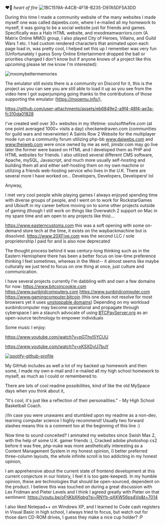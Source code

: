 ❤️‍🔥    *heart of fire*
![1BC1519A-A4CB-4F18-B235-D97A5DF5A3DD](https://github.com/user-attachments/assets/63e98967-ba0b-4bd3-a269-bb9eb74a00ca)


During this time I made a community website of the many websites I made myself one was called dajwebs.com, where I e-mailed all my homework to myself, it was going to be a social website just for friends and games.  Specifically was a Halo HTML website, and mxodreamwarriors.com (A Matrix Online MMO) group, I also played City of Heroes, Villains, and Guild Wars 1 etc. I had custom rendered characters that animated upon each page load in, was pretty cool, I helped set this up I remember was very fun (Unfortunately I guess Sony Online Entertainment dropped the ball or priorities changed I don't know but if anyone knows of a project like this upcoming please let me know I'm interested):

![mxomybettermemories](https://github.com/user-attachments/assets/7af47f42-a7d2-41b8-a405-4e7f244633ab)

The emulator still exists there is a community on Discord for it, this is the project as you can see you are still able to load it up as you see from the video here I got superjumping going thanks to the contributions of those supporting the emulator (https://mxoemu.info/), 


https://github.com/user-attachments/assets/eb6849e2-a9f4-48f4-ae3a-fc310da01828






I've created well over 30+ websites in my lifetime: 
soulsofthefire.com (at one point averaged 1000+ visits a day)
checkeredraven.com (communities for guild wars and neverwinter)
A Saints Row 2 Website for the multiplayer mode run on a community forum utilizing php-bb
www.dajwebs.com and www.thejweb.com were once owned by me as well, jimsbr.com may go live later
the former were based on HTML and I developed them as PHP and HTML websites for friends.
I also utilized several different CMS software, Apache, mySQL, Javascript, and much more usually self-hosting and building them all and either self-hosting them on my own machine or utilizing a friends web-hosting service who lives in the U.K.
There are several more I have worked on... Developers, Developers, Developers! lol 

Anyway,

I met very cool people while playing games I always enjoyed spending time with diverse groups of people, and I went on to work for RockstarGames and Ubisoft in my career before moving on to some other projects outside of gaming (though I still work on things like Overwatch 2 support on Mac in my spare time and am open to any projects like this)...

https://www.easterncustoms.com this was a soft opening with some on-demand store tech at the time, it exists on the waybackmachine but is dissolved.
https://www.20XFive.com was the second LLC / sole proprietorship I paid for and is also now deprecated

The thought process behind it was century-long thinking such as in the Eastern Hemisphere there has been a better focus on low-time preference thinking I feel sometimes, whereas in the West-- it almost seems like maybe culturally we just tend to focus on one thing at once, just culture and communication. 

I have several projects currently I'm dabbling with and own a few domains for now:
https://www.bitcoincookie.com
https://www.sunbirdcomputers.com
https://www.sunbirdcomputer.com
https://www.gamingcomputer.bitcoin (this one does not resolve for most browsers yet it uses [unstoppable domains](https://unstoppabledomains.com/))
Depending on my workload sunbirdcomputer may become operational and propagate through cyberspace
I am a staunch advocate of using [BTCPayServer.org](https://btcpayserver.org/) as an open-source technology to empower individuals

Some music I enjoy:

https://www.youtube.com/watch?v=pGThyI5YCUU

https://www.youtube.com/watch?v=xKSXDvU7buY

[![spotify-github-profile](https://spotify-github-profile.kittinanx.com/api/view?uid=jimdzy&cover_image=true&theme=default&show_offline=false&background_color=430404&interchange=false&bar_color=000000&bar_color_cover=true)](https://spotify-github-profile.kittinanx.com/api/view?uid=jimdzy&redirect=true)

My GitHub includes as well a lot of my backed up homework and then some, I made my own e-mail and I e-mailed all my high school homework to myself, as much as I could or remembered to. 

There are lots of cool readme possibilities, kind of like the old MySpace days when you think about it, 

"It's cool, it's just like a reflection of their personalities." - My High School Basketball Coach.



//In case you were unawares and stumbled upon my readme as a non-dev, learning computer science I highly recommend!  Usually two forward slashes means this is a comment too at the beginning of this line :) 

Now time to sound conceited?
I animated my websites since Swish Max 2, with the help of some U.K. gamer friends :), 
Cracked adobe photoshop cs2 before it was free, 
php-nuke was more aesthetically interesting as a Content Management System in my honest opinion, 
(I better preferred three-column layouts, the whole infinite scroll is too addicting in my honest opinion,

I am apprehensive about the current state of frontend development at this current conjecture in our history, I feel it is too gate-keeped).
In my humble opinion, these are technologies that should be open-sourced, dependent on the product.  I believe this was touched on during a great discussion with Lex Fridman and Pieter Levels and I think I agreed greatly with Pieter on that sentiment: 
https://youtu.be/oFtjKbXKqbg?si=RNYb-qXKW56ps4Vp&t=7014

I also liked Notepad++ on Windows XP, and I learned to Code cash registers in Visual Basic in high school, I always tried to focus, but watch out for those darn CD-ROM drives, 
I guess they make a nice cup holder? :P
